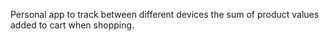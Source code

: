 Personal app to track between different devices the sum of product values added to cart when shopping.
